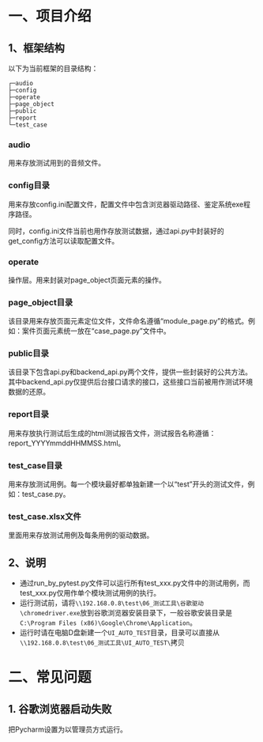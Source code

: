 # 一、项目介绍

## 1、框架结构

以下为当前框架的目录结构：

```
┌─audio
├─config
├─operate
├─page_object
├─public
├─report
└─test_case
```

### audio

用来存放测试用到的音频文件。

### config目录

用来存放config.ini配置文件，配置文件中包含浏览器驱动路径、鉴定系统exe程序路径。  

同时，config.ini文件当前也用作存放测试数据，通过api.py中封装好的get_config方法可以读取配置文件。

### operate

操作层。用来封装对page_object页面元素的操作。

### page_object目录

该目录用来存放页面元素定位文件，文件命名遵循“module_page.py”的格式。例如：案件页面元素统一放在“case_page.py”文件中。

### public目录

该目录下包含api.py和backend_api.py两个文件，提供一些封装好的公共方法。其中backend_api.py仅提供后台接口请求的接口，这些接口当前被用作测试环境数据的还原。

### report目录

用来存放执行测试后生成的html测试报告文件，测试报告名称遵循：report_YYYYmmddHHMMSS.html。

### test_case目录

用来存放测试用例。每一个模块最好都单独新建一个以“test”开头的测试文件，例如：test_case.py。

### test_case.xlsx文件

里面用来存放测试用例及每条用例的驱动数据。

## 2、说明

- 通过run_by_pytest.py文件可以运行所有test_xxx.py文件中的测试用例，而test_xxx.py仅用作单个模块测试用例的执行。
- 运行测试前，请将`‪\\192.168.0.8\test\06_测试工具\谷歌驱动\chromedriver.exe`放到谷歌浏览器安装目录下，一般谷歌安装目录是`C:\Program Files (x86)\Google\Chrome\Application`。
- 运行时请在电脑D盘新建一个`UI_AUTO_TEST`目录，目录可以直接从`\\192.168.0.8\test\06_测试工具\UI_AUTO_TEST\`拷贝

# 二、常见问题

## 1. 谷歌浏览器启动失败

把Pycharm设置为以管理员方式运行。



